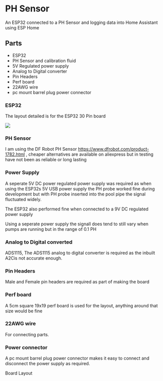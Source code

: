 # PH Sensor

An ESP32 connected to a PH Sensor and logging data into Home Assistant using ESP Home



## Parts

- ESP32
- PH Sensor and calibration fluid
- 5V Regulated power supply
- Analog to Digital converter
- Pin Headers
- Perf board
- 22AWG wire
- pc mount barrel plug power connector


### ESP32
 The layout detailed is for the ESP32 30 Pin board

[![](https://circuits4you.com/wp-content/uploads/2018/12/ESP32-Pinout.jpg)](https://circuits4you.com/wp-content/uploads/2018/12/ESP32-Pinout.jpg)


### PH Sensor
I am using the DF Robot PH Sensor https://www.dfrobot.com/product-1782.html , cheaper alternatives are available on aliexpress but in testing have not been as reliable or long lasting


### Power Supply
A seperate 5V DC power regulated power supply was required as when using the ESP32s 5V USB power supply the PH probe worked fine during development but with PH probe inserted into the pool pipe the signal fluctuated widely.

The ESP32 also performed fine when connected to a 9V DC regulated power supply

Using a seperate power supply the signall does tend to still vary when pumps are running but in the range of 0.1 PH

### Analog to Digital converted
ADS1115, The ADS1115 analog to digital converter is required as the inbuilt A2Cis not accurate enough.

### Pin Headers
Male and Female pin headers are required as part of making the board

### Perf board
A 5cm square 19x19 perf board is used for the layout, anything around that size would be fine

### 22AWG wire
For connecting parts.

### Power connector
A pc mount barrel plug power connector makes it easy to connect and disconnect the power supply as required.

Board Layout
